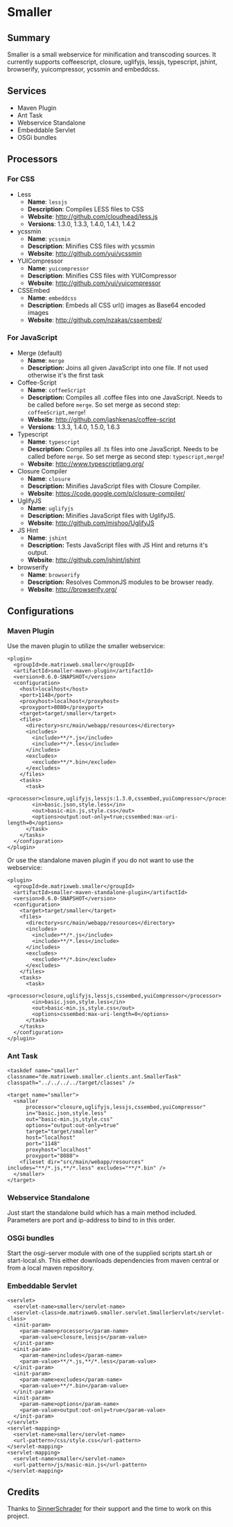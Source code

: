 Smaller
=======

Summary
-------
Smaller is a small webservice for minification and transcoding sources.
It currently supports coffeescript, closure, uglifyjs, lessjs, typescript, 
jshint, browserify, yuicompressor, ycssmin and embeddcss.

Services
--------
+ Maven Plugin
+ Ant Task
+ Webservice Standalone
+ Embeddable Servlet
+ OSGi bundles

Processors
----------

### For CSS

+ Less
    + **Name**: `lessjs`
    + **Description**: Compiles LESS files to CSS
    * **Website**: http://github.com/cloudhead/less.js
    * **Versions**: 1.3.0, 1.3.3, 1.4.0, 1.4.1, 1.4.2
+ ycssmin
    + **Name**: `ycssmin`
    + **Description**: Minifies CSS files with ycssmin
    * **Website**: http://github.com/yui/ycssmin
+ YUICompressor
    + **Name**: `yuicompressor`
    + **Description**: Minifies CSS files with YUICompressor
    * **Website**: http://github.com/yui/yuicompressor
+ CSSEmbed
    + **Name**: `embeddcss`
    + **Description**: Embeds all CSS url() images as Base64 encoded images
    * **Website**: http://github.com/nzakas/cssembed/


### For JavaScript

+ Merge (default)
    + **Name**: `merge`
    + **Description:** Joins all given JavaScript into one file. If not used otherwise it's the first task
+ Coffee-Script
    + **Name**: `coffeeScript`
    + **Description:** Compiles all .coffee files into one JavaScript. Needs to be called before `merge`. So set merge as second step: `coffeeScript,merge`!
    * **Website**: http://github.com/jashkenas/coffee-script
    * **Versions**: 1.3.3, 1.4.0, 1.5.0, 1.6.3
+ Typescript
    + **Name**: `typescript`
    + **Description:** Compiles all .ts files into one JavaScript. Needs to be called before `merge`. So set merge as second step: `typescript,merge`!
    * **Website**: http://www.typescriptlang.org/
+ Closure Compiler
    + **Name**: `closure`
    + **Description:** Minifies JavaScript files with Closure Compiler.
    * **Website**: https://code.google.com/p/closure-compiler/
+ UglifyJS
    + **Name**: `uglifyjs`
    + **Description:** Minifies JavaScript files with UglifyJS.
    * **Website**: http://github.com/mishoo/UglifyJS
+ JS Hint
    + **Name**: `jshint`
    + **Description:** Tests JavaScript files with JS Hint and returns it's output.
    * **Website**: http://github.com/jshint/jshint
+ browserify
    + **Name**: `browserify`
    + **Description:** Resolves CommonJS modules to be browser ready.
    * **Website**: http://browserify.org/

Configurations
--------------

### Maven Plugin

Use the maven plugin to utilize the smaller webservice:

    <plugin>
      <groupId>de.matrixweb.smaller</groupId>
      <artifactId>smaller-maven-plugin</artifactId>
      <version>0.6.0-SNAPSHOT</version>
      <configuration>
        <host>localhost</host>
        <port>1148</port>
        <proxyhost>localhost</proxyhost>
        <proxyport>8080</proxyport>
        <target>target/smaller</target>
        <files>
          <directory>src/main/webapp/resources</directory>
          <includes>
            <include>**/*.js</include>
            <include>**/*.less</include>
          </includes>
          <excludes>
            <exclude>**/*.bin</exclude>
          </excludes>
        </files>
        <tasks>
          <task>
            <processor>closure,uglifyjs,lessjs:1.3.0,cssembed,yuiCompressor</processor>
            <in>basic.json,style.less</in>
            <out>basic-min.js,style.css</out>
            <options>output:out-only=true;cssembed:max-uri-length=0</options>
          </task>
        </tasks>
      </configuration>
    </plugin>

Or use the standalone maven plugin if you do not want to use the webservice:

    <plugin>
      <groupId>de.matrixweb.smaller</groupId>
      <artifactId>smaller-maven-standalone-plugin</artifactId>
      <version>0.6.0-SNAPSHOT</version>
      <configuration>
        <target>target/smaller</target>
        <files>
          <directory>src/main/webapp/resources</directory>
          <includes>
            <include>**/*.js</include>
            <include>**/*.less</include>
          </includes>
          <excludes>
            <exclude>**/*.bin</exclude>
          </excludes>
        </files>
        <tasks>
          <task>
            <processor>closure,uglifyjs,lessjs,cssembed,yuiCompressor</processor>
            <in>basic.json,style.less</in>
            <out>basic-min.js,style.css</out>
            <options>cssembed:max-uri-length=0</options>
          </task>
        </tasks>
      </configuration>
    </plugin>

### Ant Task

    <taskdef name="smaller" classname="de.matrixweb.smaller.clients.ant.SmallerTask" classpath="../../../../target/classes" />
    
    <target name="smaller">
      <smaller 
          processor="closure,uglifyjs,lessjs,cssembed,yuiCompressor"
          in="basic.json,style.less"
          out="basic-min.js,style.css"
          options="output:out-only=true"
          target="target/smaller"
          host="localhost"
          port="1148"
          proxyhost="localhost"
          proxyport="8080">
        <fileset dir="src/main/webapp/resources" includes="**/*.js,**/*.less" excludes="**/*.bin" />
      </smaller>
    </target>

### Webservice Standalone

Just start the standalone build which has a main method included.
Parameters are port and ip-address to bind to in this order.

### OSGi bundles

Start the osgi-server module with one of the supplied scripts start.sh or start-local.sh.
This either downloads dependencies from maven central or from a local maven repository.

### Embeddable Servlet

    <servlet>
      <servlet-name>smaller</servlet-name>
      <servlet-class>de.matrixweb.smaller.servlet.SmallerServlet</servlet-class>
      <init-param>
        <param-name>processors</param-name>
        <param-value>closure,lessjs</param-value>
      </init-param>
      <init-param>
        <param-name>includes</param-name>
        <param-value>**/*.js,**/*.less</param-value>
      </init-param>
      <init-param>
        <param-name>excludes</param-name>
        <param-value>**/*.bin</param-value>
      </init-param>
      <init-param>
        <param-name>options</param-name>
        <param-value>output:out-only=true</param-value>
      </init-param>
    </servlet>
    <servlet-mapping>
      <servlet-name>smaller</servlet-name>
      <url-pattern>/css/style.css</url-pattern>
    </servlet-mapping>
    <servlet-mapping>
      <servlet-name>smaller</servlet-name>
      <url-pattern>/js/masic-min.js</url-pattern>
    </servlet-mapping>

Credits
-------

Thanks to [SinnerSchrader](http://www.sinnerschrader.com/) for their support
and the time to work on this project.
